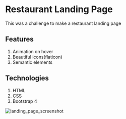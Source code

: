 # Restaurant  Landing Page
This was a challenge to make a restaurant landing page

## Features
1. Animation on hover
2. Beautiful icons(flaticon)
3. Semantic elements

## Technologies
1. HTML
2. CSS
3. Bootstrap 4

![landing_page_screenshot](https://user-images.githubusercontent.com/84629651/148683079-296b5c89-adce-4eaa-8b32-b4cfb3aa044e.png)
